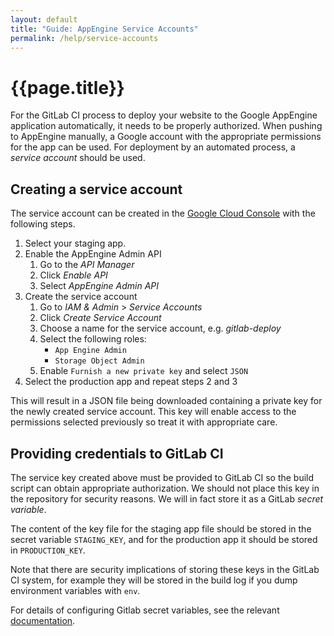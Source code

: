 ```yaml
---
layout: default
title: "Guide: AppEngine Service Accounts"
permalink: /help/service-accounts
---
```


# {{page.title}}
For the GitLab CI process to deploy your website to the Google AppEngine
application automatically, it needs to be properly authorized. When pushing to
AppEngine manually, a Google account with the appropriate permissions for the
app can be used. For deployment by an automated process, a _service account_
should be used.

## Creating a service account

The service account can be created in the [Google Cloud Console][CloudConsole]
with the following steps.

1. Select your staging app.
2. Enable the AppEngine Admin API
    1. Go to the _API Manager_
    2. Click _Enable API_
    3. Select _AppEngine Admin API_
3. Create the service account
    1. Go to _IAM & Admin_ > _Service Accounts_
    2. Click _Create Service Account_
    3. Choose a name for the service account, e.g. _gitlab-deploy_
    4. Select the following roles:
        * `App Engine Admin`
        * `Storage Object Admin`
    5. Enable `Furnish a new private key` and select `JSON`
4. Select the production app and repeat steps 2 and 3

This will result in a JSON file being downloaded containing a private key for
the newly created service account. This key will enable access to the
permissions selected previously so treat it with appropriate care.

## Providing credentials to GitLab CI

The service key created above must be provided to GitLab CI so the build script
can obtain appropriate authorization. We should not place this key in the
repository for security reasons. We will in fact store it as a GitLab _secret
variable_.

The content of the key file for the staging app file should be stored in the
secret variable `STAGING_KEY`, and for the production app it should be stored in
`PRODUCTION_KEY`.

Note that there are security implications of storing these keys in the GitLab CI
system, for example they will be stored in the build log if you dump
environment variables with `env`.

For details of configuring Gitlab secret variables, see the relevant
[documentation][GitLabCI_SecretVariables].

[CloudConsole]: https://console.cloud.google.com/
[GitLabCI_SecretVariables]: https://docs.gitlab.com/ee/ci/variables/#secret-variables
